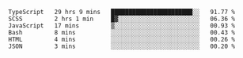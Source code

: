 <!--START_SECTION:waka-->

```text
TypeScript   29 hrs 9 mins   ███████████████████████░░   91.77 %
SCSS         2 hrs 1 min     █▓░░░░░░░░░░░░░░░░░░░░░░░   06.36 %
JavaScript   17 mins         ▒░░░░░░░░░░░░░░░░░░░░░░░░   00.93 %
Bash         8 mins          ░░░░░░░░░░░░░░░░░░░░░░░░░   00.43 %
HTML         4 mins          ░░░░░░░░░░░░░░░░░░░░░░░░░   00.26 %
JSON         3 mins          ░░░░░░░░░░░░░░░░░░░░░░░░░   00.20 %
```

<!--END_SECTION:waka-->


<!--
**Leorio21/Leorio21** is a ✨ _special_ ✨ repository because its `README.md` (this file) appears on your GitHub profile.

Here are some ideas to get you started:

- 🔭 I’m currently working on ...
- 🌱 I’m currently learning ...
- 👯 I’m looking to collaborate on ...
- 🤔 I’m looking for help with ...
- 💬 Ask me about ...
- 📫 How to reach me: ...
- 😄 Pronouns: ...
- ⚡ Fun fact: ...
-->
